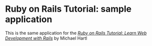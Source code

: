 # Ruby on Rails Tutorial: sample application

This is the same application for the 
[*Ruby on Rails Tutorial: Learn Web Development with Rails*](http://www.railstutorial.org)
by Michael Hartl